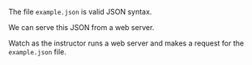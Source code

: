 The file `example.json` is valid JSON syntax.

We can serve this JSON from a web server.

Watch as the instructor runs a web server and makes a request for the `example.json` file.